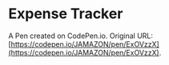 # Expense Tracker

A Pen created on CodePen.io. Original URL: [https://codepen.io/JAMAZON/pen/ExOVzzX](https://codepen.io/JAMAZON/pen/ExOVzzX).

